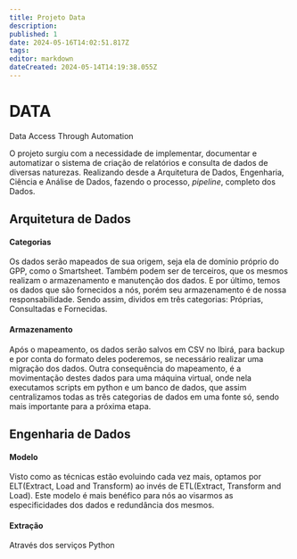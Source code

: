 ```yaml
---
title: Projeto Data
description: 
published: 1
date: 2024-05-16T14:02:51.817Z
tags: 
editor: markdown
dateCreated: 2024-05-14T14:19:38.055Z
---
```


# DATA
Data Access Through Automation

O projeto surgiu com a necessidade de implementar, documentar e automatizar o sistema de criação de relatórios e consulta de dados de diversas naturezas. Realizando desde a Arquitetura de Dados, Engenharia, Ciência e Análise de Dados, fazendo o processo, *pipeline*, completo dos Dados.


## Arquitetura de Dados
#### Categorias
Os dados serão mapeados de sua origem, seja ela de domínio próprio do GPP, como o Smartsheet. Também podem ser de terceiros, que os mesmos realizam o armazenamento e manutenção dos dados. E por último, temos os dados que são fornecidos a nós, porém seu armazenamento é de nossa responsabilidade. Sendo assim, dividos em três categorias: Próprias, Consultadas e Fornecidas.

#### Armazenamento
Após o mapeamento, os dados serão salvos em CSV no Ibirá, para backup e por conta do formato deles poderemos, se necessário realizar uma migração dos dados. Outra consequência do mapeamento, é a movimentação destes dados para uma máquina virtual, onde nela executamos scripts em python e um banco de dados, que assim centralizamos todas as três categorias de dados em uma fonte só, sendo mais importante para a próxima etapa.

## Engenharia de Dados
#### Modelo
Visto como as técnicas estão evoluindo cada vez mais, optamos por ELT(Extract, Load and Transform) ao invés de ETL(Extract, Transform and Load). Este modelo é mais benéfico para nós ao visarmos as especificidades dos dados e redundância dos mesmos.

#### Extração
Através dos serviços Python
